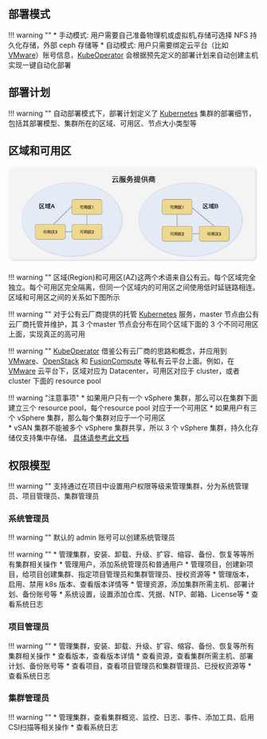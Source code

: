 
## 部署模式

!!! warning ""
    * 手动模式: 用户需要自己准备物理机或虚拟机,存储可选择 NFS 持久化存储，外部 ceph 存储等
    * 自动模式: 用户只需要绑定云平台（比如 [VMware][VMware]）账号信息，[KubeOperator][KubeOperator] 会根据预先定义的部署计划来自动创建主机实现一键自动化部署

## 部署计划

!!! warning ""
    自动部署模式下，部署计划定义了 [Kubernetes][Kubernetes] 集群的部署细节，包括其部署模型、集群所在的区域、可用区、节点大小类型等

## 区域和可用区

![region-zone](img/ko-region.png)

!!! warning ""
    区域(Region)和可用区(AZ)这两个术语来自公有云。每个区域完全独立。每个可用区完全隔离，但同一个区域内的可用区之间使用低时延链路相连。区域和可用区之间的关系如下图所示

!!! warning ""
    对于公有云厂商提供的托管 [Kubernetes][Kubernetes] 服务，master 节点由公有云厂商托管并维护，其 3 个master 节点会分布在同个区域下面的 3 个不同可用区上面，实现真正的高可用

!!! warning ""
    [KubeOperator][KubeOperator] 借鉴公有云厂商的思路和概念，并应用到 [VMware][VMware]、[OpenStack][OpenStack] 和 [FusionCompute][FusionCompute] 等私有云平台上面。例如，在 [VMware][VMware] 云平台下，区域对应为 Datacenter，可用区对应于 cluster，或者 cluster 下面的 resource pool

!!! warning "注意事项"
    * 如果用户只有一个 vSphere 集群，那么可以在集群下面建立三个 resource pool，每个resource pool 对应于一个可用区
    * 如果用户有三个 vSphere 集群，那么每个集群对应于一个可用区  
    * vSAN 集群不能被多个 vSphere 集群共享，所以 3 个 vSphere 集群，持久化存储仅支持集中存储。 [具体请参考此文档](https://docs.vmware.com/en/VMware-Enterprise-PKS/1.5/vmware-enterprise-pks-15/GUID-vsphere-persistent-storage.html)

## 权限模型

!!! warning ""
    支持通过在项目中设置用户权限等级来管理集群，分为系统管理员、项目管理员、集群管理员

### 系统管理员

!!! warning ""
    默认的 admin 账号可以创建系统管理员

!!! warning ""
    * 管理集群，安装、卸载、升级、扩容、缩容、备份、恢复等等所有集群相关操作
    * 管理用户，添加系统管理员和普通用户
    * 管理项目，创建新项目，给项目创建集群、指定项目管理员和集群管理员、授权资源等
    * 管理版本，启用、禁用 k8s 版本、查看版本详情等
    * 管理资源，添加集群所需主机、部署计划、备份账号等
    * 系统设置，设置添加仓库、凭据、NTP、邮箱、License等
    * 查看系统日志

### 项目管理员

!!! warning ""
    * 管理集群，安装、卸载、升级、扩容、缩容、备份、恢复等所有集群相关操作
    * 查看版本，查看版本详情
    * 查看资源，查看集群所需主机、部署计划、备份账号等
    * 查看项目，查看项目管理员和集群管理员、已授权资源等
    * 查看系统日志

### 集群管理员

!!! warning ""
    * 管理集群，查看集群概览、监控、日志、事件、添加工具、启用CSI扫描等相关操作
    * 查看系统日志

[KubeOperator]:https://kubeoperator.io
[Kubernetes]:https://kubernetes.io
[VMware]:https://www.vmware.com
[OpenStack]:https://www.openstack.org
[FusionCompute]:https://support.huawei.com/enterprise/zh/cloud-computing/fusioncompute-pid-8576912
